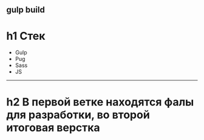 gulp build
---
h1 Стек
=====================
* Gulp
* Pug
* Sass
* JS
---
h2 В первой ветке находятся фалы для разработки, во второй итоговая верстка
=====================